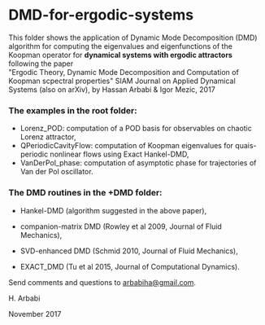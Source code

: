 # DMD-for-ergodic-systems
This folder shows the application of Dynamic Mode Decomposition (DMD) algorithm for computing the eigenvalues and eigenfunctions of the Koopman operator  for **dynamical systems with ergodic attractors** following the paper  
"Ergodic Theory, Dynamic Mode Decomposition and Computation of Koopman scpectral properties"
SIAM Journal on Applied Dynamical Systems (also on arXiv), by Hassan Arbabi & Igor Mezic, 2017


### The examples in the root folder:

* Lorenz_POD: computation of a POD basis for observables on chaotic Lorenz attractor,  
* QPeriodicCavityFlow: computation of Koopman eigenvalues for quais-periodic nonlinear flows using Exact Hankel-DMD,
* VanDerPol_phase: computation of asymptotic phase for trajectories of Van der Pol oscillator.




### The DMD routines in the +DMD folder:

* Hankel-DMD (algorithm suggested in the above paper),

* companion-matrix DMD (Rowley et al 2009, Journal of Fluid Mechanics),
* SVD-enhanced DMD (Schmid 2010, Journal of Fluid Mechanics),
* EXACT_DMD (Tu et al 2015, Journal of Computational Dynamics). 


Send comments and questions to arbabiha@gmail.com.

H. Arbabi

November 2017
